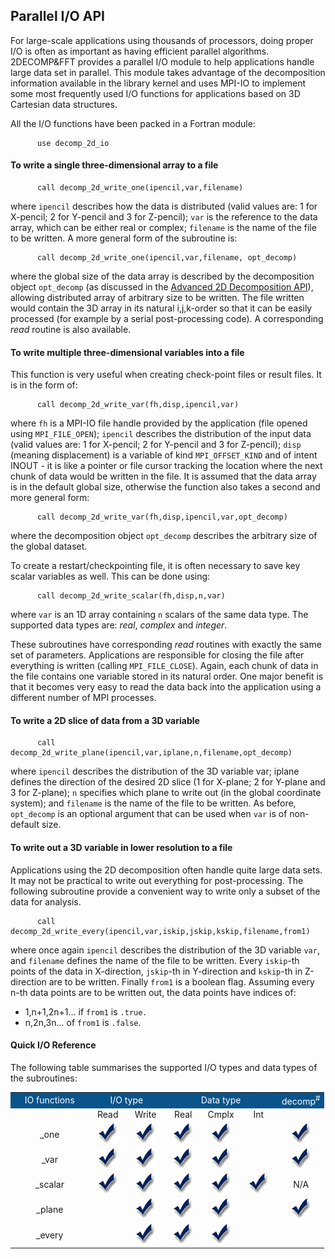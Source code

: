 ## Parallel I/O API

For large-scale applications using thousands of processors, doing proper I/O is often as important as having efficient parallel algorithms. 2DECOMP&FFT provides a parallel I/O module to help applications handle large data set in parallel. This module takes advantage of the decomposition information available in the library kernel and uses MPI-IO to implement some most frequently used I/O functions for applications based on 3D Cartesian data structures.

All the I/O functions have been packed in a Fortran module:
```
      use decomp_2d_io
```

#### To write a single three-dimensional array to a file

```
      call decomp_2d_write_one(ipencil,var,filename)
```
where `ipencil` describes how the data is distributed (valid values are: 1 for X-pencil; 2 for Y-pencil and 3 for Z-pencil); `var` is the reference to the data array, which can be either real or complex; `filename` is the name of the file to be written. A more general form of the subroutine is:
```
      call decomp_2d_write_one(ipencil,var,filename, opt_decomp)
```
where the global size of the data array is described by the decomposition object `opt_decomp` (as discussed in the [Advanced 2D Decomposition API](api_decompisition.md)), allowing distributed array of arbitrary size to be written. The file written would contain the 3D array in its natural i,j,k-order so that it can be easily processed (for example by a serial post-processing code). A corresponding *read* routine is also available.

#### To write multiple three-dimensional variables into a file

This function is very useful when creating check-point files or result files. It is in the form of:
```
      call decomp_2d_write_var(fh,disp,ipencil,var)
```
where `fh` is a MPI-IO file handle provided by the application (file opened using `MPI_FILE_OPEN`); `ipencil` describes the distribution of the input data (valid values are: 1 for X-pencil; 2 for Y-pencil and 3 for Z-pencil); `disp` (meaning displacement) is a variable of kind `MPI_OFFSET_KIND` and of intent INOUT - it is like a pointer or file cursor tracking the location where the next chunk of data would be written in the file. It is assumed that the data array is in the default global size, otherwise the function also takes a second and more general form:
```
      call decomp_2d_write_var(fh,disp,ipencil,var,opt_decomp)
```
where the decomposition object `opt_decomp` describes the arbitrary size of the global dataset.

To create a restart/checkpointing file, it is often necessary to save key scalar variables as well. This can be done using:
```
      call decomp_2d_write_scalar(fh,disp,n,var)
```
where `var` is an 1D array containing `n` scalars of the same data type. The supported data types are: *real*, *complex* and *integer*.

These subroutines have corresponding *read* routines with exactly the same set of parameters. Applications are responsible for closing the file after everything is written (calling `MPI_FILE_CLOSE`). Again, each chunk of data in the file contains one variable stored in its natural order. One major benefit is that it becomes very easy to read the data back into the application using a different number of MPI processes.

#### To write a 2D slice of data from a 3D variable

```
      call decomp_2d_write_plane(ipencil,var,iplane,n,filename,opt_decomp)
```
where `ipencil` describes the distribution of the 3D variable var; iplane defines the direction of the desired 2D slice (1 for X-plane; 2 for Y-plane and 3 for Z-plane); `n` specifies which plane to write out (in the global coordinate system); and `filename` is the name of the file to be written. As before, `opt_decomp` is an optional argument that can be used when `var` is of non-default size.

#### To write out a 3D variable in lower resolution to a file

Applications using the 2D decomposition often handle quite large data sets. It may not be practical to write out everything for post-processing. The following subroutine provide a convenient way to write only a subset of the data for analysis.

```
      call decomp_2d_write_every(ipencil,var,iskip,jskip,kskip,filename,from1)
```
where once again `ipencil` describes the distribution of the 3D variable `var`, and `filename` defines the name of the file to be written. Every `iskip`-th points of the data in X-direction, `jskip`-th in Y-direction and `kskip`-th in Z-direction are to be written. Finally `from1` is a boolean flag. Assuming every n-th data points are to be written out, the data points have indices of:

- 1,n+1,2n+1... if `from1` is `.true.`
- n,2n,3n... of `from1` is `.false`.

#### Quick I/O Reference

The following table summarises the supported I/O types and data types of the subroutines:

<table>
	<tr style="background-color:#09548B; color:#ffffff;">
	  <td align="center">IO functions</td>
	  <td colspan="2" align="center">I/O type</td>
	  <td colspan="3" align="center">Data type</td>
	  <td align="center">decomp<sup>#</sup></td>
	</tr>
	<tr class="alt">
	  <td align="center" width="25%">&nbsp;</td>
	  <td align="center" width="12%">Read</td>
	  <td align="center" width="12%">Write</td>
	  <td align="center" width="12%">Real</td>
	  <td align="center" width="12%">Cmplx</td>
	  <td align="center" width="12%">Int</td>
	  <td align="center" width="15%">&nbsp;</td>
	</tr>
	<tr>
	  <td align="center">_one</td>
	  <td align="center"><img src="images/yes.png"></td>
	  <td align="center"><img src="images/yes.png"></td>
	  <td align="center"><img src="images/yes.png"></td>
	  <td align="center"><img src="images/yes.png"></td>
	  <td align="center">&nbsp;</td>
	  <td align="center"><img src="images/yes.png"></td>
	</tr>
	<tr class="alt">
	  <td align="center">_var</td>
	  <td align="center"><img src="images/yes.png"></td>
	  <td align="center"><img src="images/yes.png"></td>
	  <td align="center"><img src="images/yes.png"></td>
	  <td align="center"><img src="images/yes.png"></td>
	  <td align="center">&nbsp;</td>
	  <td align="center"><img src="images/yes.png"></td>
	</tr>
	<tr>
	  <td align="center">_scalar</td>
	  <td align="center"><img src="images/yes.png"></td>
	  <td align="center"><img src="images/yes.png"></td>
	  <td align="center"><img src="images/yes.png"></td>
	  <td align="center"><img src="images/yes.png"></td>
	  <td align="center"><img src="images/yes.png"></td>
	  <td align="center">N/A</td>
	</tr>
	<tr class="alt">
	  <td align="center">_plane</td>
	  <td align="center">&nbsp;</td>
	  <td align="center"><img src="images/yes.png"></td>
	  <td align="center"><img src="images/yes.png"></td>
	  <td align="center"><img src="images/yes.png"></td>
	  <td align="center">&nbsp;</td>
	  <td align="center"><img src="images/yes.png"></td>
	</tr>
	<tr>
	  <td align="center">_every</td>
	  <td align="center">&nbsp;</td>
	  <td align="center"><img src="images/yes.png"></td>
	  <td align="center"><img src="images/yes.png"></td>
	  <td align="center"><img src="images/yes.png"></td>
	  <td align="center">&nbsp;</td>
	  <td align="center">&nbsp;</td>
	</tr>
</table>
